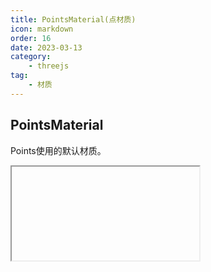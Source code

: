 ```yaml
---
title: PointsMaterial(点材质)
icon: markdown
order: 16
date: 2023-03-13
category:
    - threejs
tag:
    - 材质
---
```


## PointsMaterial

Points使用的默认材质。

<IFrame url="https://luotainxu-demo.netlify.app/#/threejs/material/pointsMaterial"/>

## 构造器

### parameters : Object

parameters - (可选)用于定义材质外观的对象，具有一个或多个属性。 材质的任何属性都可以从此处传入(包括从Material继承的任何属性)。

属性color例外，其可以作为十六进制字符串传递，默认情况下为 0xffffff（白色），内部调用Color.set(color)。

## 属性

共有属性请参见其基类[Material](/threejs/材质/材质.md)。

### .alphaMap : Texture

alpha贴图是一张灰度纹理，用于控制整个表面的不透明度。（黑色：完全透明；白色：完全不透明）。 默认值为null。

仅使用纹理的颜色，忽略alpha通道（如果存在）。 对于RGB和RGBA纹理，WebGL渲染器在采样此纹理时将使用绿色通道， 因为在DXT压缩和未压缩RGB 565格式中为绿色提供了额外的精度。 Luminance-only以及luminance/alpha纹理也仍然有效。

### .color : Color

材质的颜色(Color)，默认值为白色 (0xffffff)。

### .fog : Boolean

材质是否受雾影响。默认为true。

### .map : Texture

使用来自Texture的数据设置点的颜色。可以选择包括一个alpha通道，通常与 .transparent或.alphaTest。

### .size : Number

设置点的大小。默认值为1.0。
Will be capped if it exceeds the hardware dependent parameter gl.ALIASED_POINT_SIZE_RANGE.

### .sizeAttenuation : Boolean

指定点的大小是否因相机深度而衰减。（仅限透视摄像头。）默认为true。

## 方法

共有方法请参见其基类[Material](/threejs/材质/材质.md)
